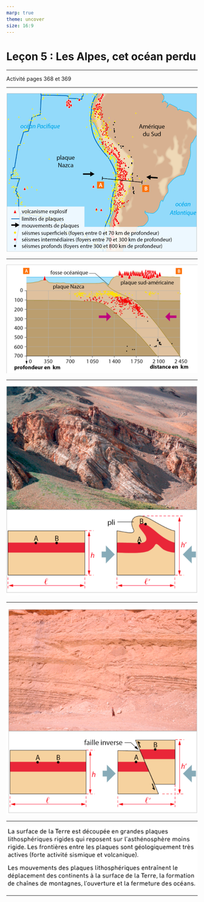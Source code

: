 ```yaml
---
marp: true
theme: uncover
size: 16:9
---
```

<!-- paginate: true -->

# Leçon 5 : Les Alpes, cet océan perdu

---

Activité pages 368 et 369

--- 

![bg fit](../Ressources/Photos/4L5-1.png)

---

![bg fit](../Ressources/Photos/4L5-2.png)

---

![bg fit](../Ressources/Photos/4L5-3.png)

---

![bg fit](../Ressources/Photos/4L5-4.png)

---

![bg fit](../Ressources/Photos/4L5-5.png)

---

